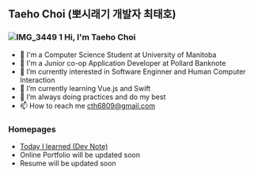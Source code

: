 ## Taeho Choi (뽀시래기 개발자 최태호) 
 

###  ![IMG_3449 1](https://user-images.githubusercontent.com/48103834/122159026-3c953f00-ce33-11eb-9f90-a4d987665670.png) Hi, I'm Taeho Choi

-  👋 I'm a Computer Science Student at University of Manitoba
-  👋 I'm a Junior co-op Application Developer at Pollard Banknote
-  👀 I’m currently interested in Software Enginner and Human Computer Interaction
- 🌱 I’m currently learning Vue.js and Swift
- 💞️ I’m always doing practices and do my best
- 📫 How to reach me <cth6809@gmail.com>


### Homepages

- [Today I learned (Dev Note)](https://cth6809.devdojo.com)
- Online Portfolio will be updated soon
- Resume will be updated soon

